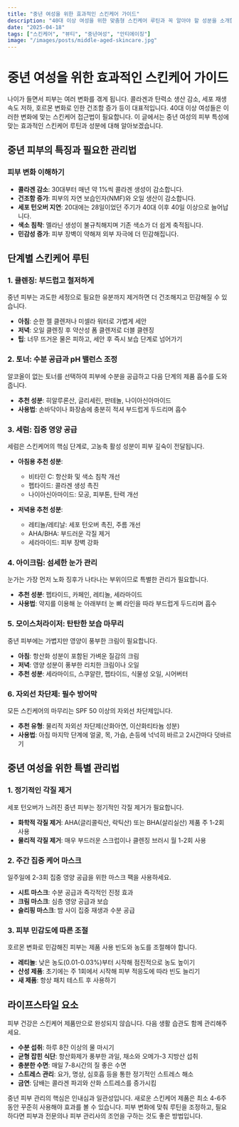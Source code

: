 ```yaml
---
title: "중년 여성을 위한 효과적인 스킨케어 가이드"
description: "40대 이상 여성을 위한 맞춤형 스킨케어 루틴과 꼭 알아야 할 성분을 소개합니다."
date: "2025-04-18"
tags: ["스킨케어", "뷰티", "중년여성", "안티에이징"]
image: "/images/posts/middle-aged-skincare.jpg"
---
```


# 중년 여성을 위한 효과적인 스킨케어 가이드

나이가 들면서 피부는 여러 변화를 겪게 됩니다. 콜라겐과 탄력소 생산 감소, 세포 재생 속도 저하, 호르몬 변화로 인한 건조함 증가 등이 대표적입니다. 40대 이상 여성들은 이러한 변화에 맞는 스킨케어 접근법이 필요합니다. 이 글에서는 중년 여성의 피부 특성에 맞는 효과적인 스킨케어 루틴과 성분에 대해 알아보겠습니다.

## 중년 피부의 특징과 필요한 관리법

### 피부 변화 이해하기

- **콜라겐 감소**: 30대부터 매년 약 1%씩 콜라겐 생성이 감소합니다.
- **건조함 증가**: 피부의 자연 보습인자(NMF)와 오일 생산이 감소합니다.
- **세포 턴오버 지연**: 20대에는 28일이었던 주기가 40대 이후 40일 이상으로 늘어납니다.
- **색소 침착**: 멜라닌 생성이 불규칙해지며 기존 색소가 더 쉽게 축적됩니다.
- **민감성 증가**: 피부 장벽이 약해져 외부 자극에 더 민감해집니다.

## 단계별 스킨케어 루틴

### 1. 클렌징: 부드럽고 철저하게

중년 피부는 과도한 세정으로 필요한 유분까지 제거하면 더 건조해지고 민감해질 수 있습니다.

- **아침**: 순한 젤 클렌저나 미셀라 워터로 가볍게 세안
- **저녁**: 오일 클렌징 후 약산성 폼 클렌저로 더블 클렌징
- **팁**: 너무 뜨거운 물은 피하고, 세안 후 즉시 보습 단계로 넘어가기

### 2. 토너: 수분 공급과 pH 밸런스 조정

알코올이 없는 토너를 선택하여 피부에 수분을 공급하고 다음 단계의 제품 흡수를 도와줍니다.

- **추천 성분**: 히알루론산, 글리세린, 판테놀, 나이아신아마이드
- **사용법**: 손바닥이나 화장솜에 충분히 적셔 부드럽게 두드리며 흡수

### 3. 세럼: 집중 영양 공급

세럼은 스킨케어의 핵심 단계로, 고농축 활성 성분이 피부 깊숙이 전달됩니다.

- **아침용 추천 성분**:
  - 비타민 C: 항산화 및 색소 침착 개선
  - 펩타이드: 콜라겐 생성 촉진
  - 나이아신아마이드: 모공, 피부톤, 탄력 개선
  
- **저녁용 추천 성분**:
  - 레티놀/레티날: 세포 턴오버 촉진, 주름 개선
  - AHA/BHA: 부드러운 각질 제거
  - 세라마이드: 피부 장벽 강화

### 4. 아이크림: 섬세한 눈가 관리

눈가는 가장 먼저 노화 징후가 나타나는 부위이므로 특별한 관리가 필요합니다.

- **추천 성분**: 펩타이드, 카페인, 레티놀, 세라마이드
- **사용법**: 약지를 이용해 눈 아래부터 눈 뼈 라인을 따라 부드럽게 두드리며 흡수

### 5. 모이스처라이저: 탄탄한 보습 마무리

중년 피부에는 가볍지만 영양이 풍부한 크림이 필요합니다.

- **아침**: 항산화 성분이 포함된 가벼운 질감의 크림
- **저녁**: 영양 성분이 풍부한 리치한 크림이나 오일
- **추천 성분**: 세라마이드, 스쿠알란, 펩타이드, 식물성 오일, 시어버터

### 6. 자외선 차단제: 필수 방어막

모든 스킨케어의 마무리는 SPF 50 이상의 자외선 차단제입니다.

- **추천 유형**: 물리적 자외선 차단제(산화아연, 이산화티타늄 성분)
- **사용법**: 아침 마지막 단계에 얼굴, 목, 가슴, 손등에 넉넉히 바르고 2시간마다 덧바르기

## 중년 여성을 위한 특별 관리법

### 1. 정기적인 각질 제거

세포 턴오버가 느려진 중년 피부는 정기적인 각질 제거가 필요합니다.

- **화학적 각질 제거**: AHA(글리콜릭산, 락틱산) 또는 BHA(살리실산) 제품 주 1-2회 사용
- **물리적 각질 제거**: 매우 부드러운 스크럽이나 클렌징 브러시 월 1-2회 사용

### 2. 주간 집중 케어 마스크

일주일에 2-3회 집중 영양 공급을 위한 마스크 팩을 사용하세요.

- **시트 마스크**: 수분 공급과 즉각적인 진정 효과
- **크림 마스크**: 심층 영양 공급과 보습
- **슬리핑 마스크**: 밤 사이 집중 재생과 수분 공급

### 3. 피부 민감도에 따른 조절

호르몬 변화로 민감해진 피부는 제품 사용 빈도와 농도를 조절해야 합니다.

- **레티놀**: 낮은 농도(0.01-0.03%)부터 시작해 점진적으로 농도 높이기
- **산성 제품**: 초기에는 주 1회에서 시작해 피부 적응도에 따라 빈도 늘리기
- **새 제품**: 항상 패치 테스트 후 사용하기

## 라이프스타일 요소

피부 건강은 스킨케어 제품만으로 완성되지 않습니다. 다음 생활 습관도 함께 관리해주세요.

- **수분 섭취**: 하루 8잔 이상의 물 마시기
- **균형 잡힌 식단**: 항산화제가 풍부한 과일, 채소와 오메가-3 지방산 섭취
- **충분한 수면**: 매일 7-8시간의 질 좋은 수면
- **스트레스 관리**: 요가, 명상, 심호흡 등을 통한 정기적인 스트레스 해소
- **금연**: 담배는 콜라겐 파괴와 산화 스트레스를 증가시킴

중년 피부 관리의 핵심은 인내심과 일관성입니다. 새로운 스킨케어 제품은 최소 4-6주 동안 꾸준히 사용해야 효과를 볼 수 있습니다. 피부 변화에 맞춰 루틴을 조정하고, 필요하다면 피부과 전문의나 피부 관리사의 조언을 구하는 것도 좋은 방법입니다. 